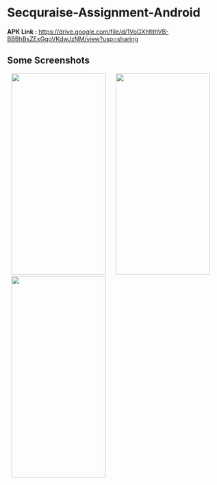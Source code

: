 # Secquraise-Assignment-Android

**APK Link :** https://drive.google.com/file/d/1VoGXhfithVB-BBBhBsZExGqoVKdwJzNM/view?usp=sharing

## Some Screenshots

<img src="https://github.com/mondal-souvik/git/assets/100204863/d18317bc-d46c-4126-b865-41a497aa8ee3" height="470" width="220" hspace="10">
<img src="https://github.com/mondal-souvik/git/assets/100204863/0759acfb-6c49-4605-8347-0f72fab00e31" height="470" width="220" hspace="10">
<img src="https://github.com/mondal-souvik/git/assets/100204863/4e4dbadd-d165-4bce-8c37-8a106b320568" height="470" width="220" hspace="10">
